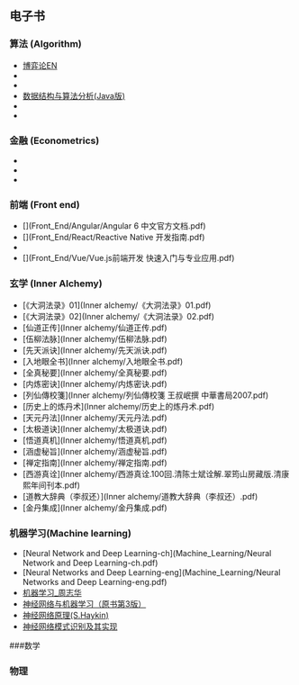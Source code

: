 ## 电子书


### 算法 (Algorithm)
* <a href="Algorithm/algorithmic-game-theory(en).pdf">博弈论EN</a>
* [](Algorithm/数据挖掘：概念与技术（第三版）中文版.pdf)
* [](Algorithm/数据结构与算法JavaScript描述.pdf)
* <a href="Algorithm/数据结构与算法分析(Java版).pdf">数据结构与算法分析(Java版)</a>
* [](Algorithm/数据结构与算法分析：C语言描述.pdf)
* [](Algorithm/算法导论.pdf)

### 金融 (Econometrics)

* [](Econometrics/代谢增长论.pdf)
* [](Econometrics/苏联国民经济计划学+.pdf)
* [](Econometrics/计量经济学-李子奈.pdf)


### 前端 (Front end)

* [](Front_End/Angular/Angular 6 中文官方文档.pdf)
* [](Front_End/React/Reactive Native 开发指南.pdf)
* [](Front_End/React/React快速上手开发完整版.pdf)
* [](Front_End/Vue/Vue.js前端开发 快速入门与专业应用.pdf)

### 玄学 (Inner Alchemy)

* [《大洞法录》01](Inner alchemy/《大洞法录》01.pdf)
* [《大洞法录》02](Inner alchemy/《大洞法录》02.pdf)
* [仙道正传](Inner alchemy/仙道正传.pdf)
* [伍柳法脉](Inner alchemy/伍柳法脉.pdf)
* [先天派诀](Inner alchemy/先天派诀.pdf)
* [入地眼全书](Inner alchemy/入地眼全书.pdf)
* [全真秘要](Inner alchemy/全真秘要.pdf)
* [内炼密诀](Inner alchemy/内炼密诀.pdf)
* [列仙傳校箋](Inner alchemy/列仙傳校箋 王叔岷撰 中華書局2007.pdf)
* [历史上的炼丹术](Inner alchemy/历史上的炼丹术.pdf)
* [天元丹法](Inner alchemy/天元丹法.pdf)
* [太极道诀](Inner alchemy/太极道诀.pdf)
* [悟道真机](Inner alchemy/悟道真机.pdf)
* [涵虚秘旨](Inner alchemy/涵虚秘旨.pdf)
* [禅定指南](Inner alchemy/禅定指南.pdf)
* [西游真诠](Inner alchemy/西游真诠.100回.清陈士斌诠解.翠筠山房藏版.清康熙年间刊本.pdf)
* [道教大辞典（李叔还）](Inner alchemy/道教大辞典（李叔还）.pdf)
* [金丹集成](Inner alchemy/金丹集成.pdf)

### 机器学习(Machine learning)

* [Neural Network and Deep Learning-ch](Machine_Learning/Neural Network and Deep Learning-ch.pdf)
* [Neural Networks and Deep Learning-eng](Machine_Learning/Neural Networks and Deep Learning-eng.pdf)
* [机器学习_周志华](Machine_Learning/机器学习_周志华.pdf)
* [神经网络与机器学习（原书第3版）](Machine_Learning/神经网络与机器学习（原书第3版）.pdf)
* <a href="Machine_Learning/神经网络原理(S.Haykin).pdf">神经网络原理(S.Haykin)</a>
* [神经网络模式识别及其实现](Machine_Learning/神经网络模式识别及其实现.pdf)


###数学


### 物理
